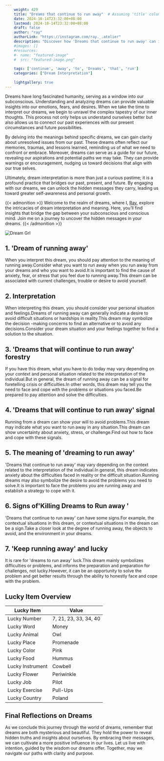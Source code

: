 ```yaml
---
    weight: 429
    title: "Dreams that continue to run away"  # Assuming 'title' column exists
    date: 2024-10-14T23:32:00+08:00
    lastmod: 2024-10-14T23:32:00+08:00
    draft: false
    author: "ray"
    authorLink: "https://instagram.com/ray._.atelier"
    description: "Discover how 'Dreams that continue to run away' can interpret your future and uncover its significant meanings in your life."
    #images: []
    #resources:
    #- name: "featured-image"
    #  src: "featured-image.png"
    
    tags: ['continue', 'away', 'to', 'Dreams', 'that', 'run']
    categories: ["Dream Interpretation"]
    
    lightgallery: true
---
```

    
Dreams have long fascinated humanity, serving as a window into our subconscious. Understanding and analyzing dreams can provide valuable insights into our emotions, fears, and desires. When we take the time to interpret our dreams, we begin to unravel the complex tapestry of our inner thoughts. This process not only helps us understand ourselves better but also allows us to connect our past experiences with our present circumstances and future possibilities.

By delving into the meanings behind specific dreams, we can gain clarity about unresolved issues from our past. These dreams often reflect our memories, traumas, and lessons learned, reminding us of what we need to confront or embrace. Moreover, dreams can serve as a guide for our future, revealing our aspirations and potential paths we may take. They can provide warnings or encouragement, nudging us toward decisions that align with our true selves.

Ultimately, dream interpretation is more than just a curious pastime; it is a profound practice that bridges our past, present, and future. By engaging with our dreams, we can unlock the hidden messages they carry, leading us toward greater self-awareness and personal growth.

{{< admonition >}}
Welcome to the realm of dreams, where I, [Ray](https://instagram.com/ray._.atelier), explore the intricacies of dream interpretation and meaning. Here, you’ll find insights that bridge the gap between your subconscious and conscious mind. Join me on a journey to uncover the hidden messages in your dreams.
{{< /admonition >}}

![Dream Grl](https://cdn.pixabay.com/photo/2017/11/02/03/35/gothic-2910057_1280.jpg "Dream Grl")

## 1. 'Dream of running away'
When you interpret this dream, you should pay attention to the meaning of running away.Consider what you want to run away when you run away from your dreams and who you want to avoid.It is important to find the cause of anxiety, fear, or stress that you feel due to running away.This dream can be associated with current challenges, trouble or desire to avoid yourself.

## 2. Interpretation
When interpreting this dream, you should consider your personal situation and feelings.Dreams of running away can generally indicate a desire to avoid difficult situations or hardships in reality.This dream may symbolize the decision -making concerns to find an alternative or to avoid any decisions.Consider your dream situation and your feelings together to find a solution to the situation.

## 3. 'Dreams that will continue to run away' forestry
If you have this dream, what you have to do today may vary depending on your context and personal situation related to the interpretation of the individual.But in general, the dream of running away can be a signal for foretelling crisis or difficulties.In other words, this dream may tell you the need to face and cope with the problems or situations you faced.Be prepared to pay attention and solve the difficulties.

## 4. 'Dreams that will continue to run away' signal
Running from a dream can show your will to avoid problems.This dream may indicate what you want to run away in any situation.This dream can show uncertainty about anxiety, stress, or challenge.Find out how to face and cope with these signals.

## 5. The meaning of 'dreaming to run away'
'Dreams that continue to run away' may vary depending on the context related to the interpretation of the individual.In general, this dream indicates anxiety about the difficulties faced in reality or the difficult situation.Running dreams may also symbolize the desire to avoid the problems you need to solve.It is important to face the problems you are running away and establish a strategy to cope with it.

## 6. Signs of'Killing Dreams to Run away '
'Dreams that continue to run away' can have some signs.For example, the contextual situations in this dream, or contextual situations in the dream can be a sign.Take a closer look at the degree of running away, the objects to avoid, and the environment in your dreams.

## 7. 'Keep running away' and lucky
It is rare for 'dreams to run away' luck.This dream mainly symbolizes difficulties or problems, and informs the preparation and preparation for challenges, not lucky.However, it can be an opportunity to solve the problem and get better results through the ability to honestly face and cope with the problem.

## Lucky Item Overview
| Lucky Item          | Value              |
|---------------|--------------------|
| Lucky Number        | 7, 21, 23, 33, 34, 40  |
| Lucky Word          | Money |
| Lucky Animal        | Owl |
| Lucky Place         | Promenade     |
| Lucky Color         | Pink     |
| Lucky Food          | Hummus      |
| Lucky Instrument    | Cowbell |
| Lucky Flower        | Periwinkle    |
| Lucky Job           | Pilot       |
| Lucky Exercise      | Pull-Ups  |
| Lucky Country       | Poland    |


##  Final Reflections on Dreams

As we conclude this journey through the world of dreams, remember that dreams are both mysterious and beautiful. They hold the power to reveal hidden truths and insights about ourselves. By embracing their messages, we can cultivate a more positive influence in our lives. Let us live with intention, guided by the wisdom our dreams offer. Together, may we navigate our paths with clarity and purpose.
